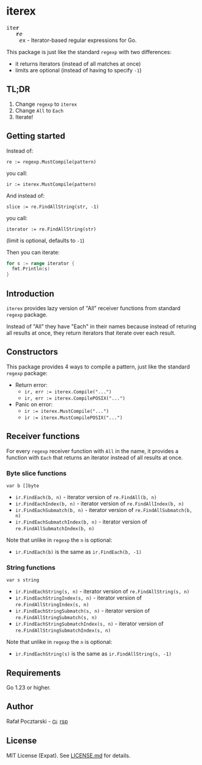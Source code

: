 # iterex

<tt>ite<b>r</b><br/>
&nbsp;&nbsp;&nbsp;<b>r</b><i>e</i><br/>
&nbsp;&nbsp;&nbsp;&nbsp;<i>e</i>x</tt> - Iterator-based regular expressions for Go.

This package is just like the standard `regexp` with two differences:

- it returns iterators (instead of all matches at once)
- limits are optional (instead of having to specify `-1`)

## TL;DR

1. Change `regexp` to `iterex`
2. Change `All` to `Each`
3. Iterate!

## Getting started

Instead of:

`re := regexp.MustCompile(pattern)`

you call:

`ir := iterex.MustCompile(pattern)`

And instead of:

`slice := re.FindAllString(str, -1)`

you call:

`iterator := re.FindAllString(str)`

(limit is optional, defaults to `-1`)

Then you can iterate:

```go
for s := range iterator {
  fmt.Println(s)
}
```

## Introduction

`iterex` provides lazy version of "All" receiver functions from
standard `regexp` package.

Instead of "All" they have "Each" in their names because instead of
returing all results at once, they return iterators that iterate over each result.

## Constructors

This package provides 4 ways to compile a pattern,
just like the standard `regexp` package:

- Return error:
  - `ir, err := iterex.Compile("...")`
  - `ir, err := iterex.CompilePOSIX("...")`
- Panic on error:
  - `ir := iterex.MustCompile("...")`
  - `ir := iterex.MustCompilePOSIX("...")`

## Receiver functions

For every `regexp` receiver function with `All` in the name,
it provides a function with `Each` that returns an iterator instead of all results at once.

### Byte slice functions

`var b []byte`

- `ir.FindEach(b, n)` - iterator version of `re.FindAll(b, n)`
- `ir.FindEachIndex(b, n)` - iterator version of `re.FindAllIndex(b, n)`
- `ir.FindEachSubmatch(b, n)` - iterator version of `re.FindAllSubmatch(b, n)`
- `ir.FindEachSubmatchIndex(b, n)` - iterator version of `re.FindAllSubmatchIndex(b, n)`

Note that unlike in `regexp` the `n` is optional:

- `ir.FindEach(b)` is the same as `ir.FindEach(b, -1)`

### String functions

`var s string`

- `ir.FindEachString(s, n)` - iterator version of `re.FindAllString(s, n)`
- `ir.FindEachStringIndex(s, n)` - iterator version of `re.FindAllStringIndex(s, n)`
- `ir.FindEachStringSubmatch(s, n)` - iterator version of `re.FindAllStringSubmatch(s, n)`
- `ir.FindEachStringSubmatchIndex(s, n)` - iterator version of `re.FindAllStringSubmatchIndex(s, n)`

Note that unlike in `regexp` the `n` is optional:

- `ir.FindEachString(s)` is the same as `ir.FindAllString(s, -1)`

<!-- ## Issues

For any bug reports or feature requests please
[post an issue on GitHub][issues-url]. -->

## Requirements

Go 1.23 or higher.

## Author

Rafał Pocztarski - <img src="https://cdn.jsdelivr.net/npm/simple-icons@v13/icons/github.svg" alt="GitHub" width="16" height="16" style="vertical-align:middle"> [rsp][github-follow-url]

## License

MIT License (Expat). See [LICENSE.md](LICENSE.md) for details.

[github-url]: https://github.com/rsp/iterex
[github-logo]: https://github.githubassets.com/images/modules/logos_page/GitHub-Mark.png
[readme-url]: https://github.com/rsp/iterex#readme
[issues-url]: https://github.com/rsp/iterex/issues
[license-url]: https://github.com/rsp/iterex/blob/master/LICENSE.md
[actions-url]: https://github.com/rsp/iterex/actions
[license-img]: https://img.shields.io/npm/l/ende.svg
[github-follow-url]: https://github.com/rsp
[github-follow-img]: https://img.shields.io/github/followers/rsp.svg?style=social&logo=github&label=Follow
[twitter-follow-url]: https://twitter.com/intent/follow?screen_name=pocztarski
[twitter-follow-img]: https://img.shields.io/twitter/follow/pocztarski.svg?style=social&logo=twitter&label=Follow
[stackoverflow-url]: https://stackoverflow.com/users/613198/rsp
[stackexchange-url]: https://stackexchange.com/users/303952/rsp
[stackexchange-img]: https://stackexchange.com/users/flair/303952.png
